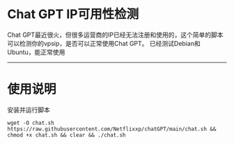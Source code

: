 # Chat GPT IP可用性检测
Chat GPT最近很火，但很多运营商的IP已经无法注册和使用的，这个简单的脚本可以检测你的vpsip，是否可以正常使用Chat GPT。
已经测试Debian和Ubuntu，能正常使用
***

# 使用说明

安装并运行脚本

	wget -O chat.sh https://raw.githubusercontent.com/Netflixxp/chatGPT/main/chat.sh && chmod +x chat.sh && clear && ./chat.sh

